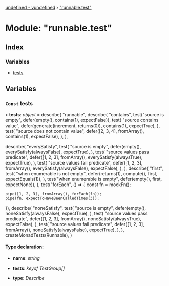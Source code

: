 [undefined - vundefined](../README.md) › ["runnable.test"](_runnable_test_.md)

# Module: "runnable.test"

## Index

### Variables

* [tests](_runnable_test_.md#const-tests)

## Variables

### `Const` tests

• **tests**: *object* = describe(
  "runnable",
  describe(
    "contains",
    test("source is empty", defer(empty<number>(), contains(1), expectFalse)),
    test(
      "source contains value",
      defer(generate(increment, returns<number>(0)), contains(1), expectTrue),
    ),
    test(
      "source does not contain value",
      defer([2, 3, 4], fromArray(), contains(1), expectFalse),
    ),
  ),

  describe(
    "everySatisfy",
    test(
      "source is empty",
      defer(empty(), everySatisfy(alwaysFalse), expectTrue),
    ),
    test(
      "source values pass predicate",
      defer([1, 2, 3], fromArray(), everySatisfy(alwaysTrue), expectTrue),
    ),
    test(
      "source values fail predicate",
      defer([1, 2, 3], fromArray(), everySatisfy(alwaysFalse), expectFalse),
    ),
  ),
  describe(
    "first",
    test(
      "when enumerable is not empty",
      defer(returns(1), compute(), first, expectEquals(1)),
    ),
    test("when enumerable is empty", defer(empty(), first, expectNone)),
  ),
  test("forEach", () => {
    const fn = mockFn();

    pipe([1, 2, 3], fromArray(), forEach(fn));
    pipe(fn, expectToHaveBeenCalledTimes(3));
  }),
  describe(
    "noneSatisfy",
    test(
      "source is empty",
      defer(empty(), noneSatisfy(alwaysFalse), expectTrue),
    ),
    test(
      "source values pass predicate",
      defer([1, 2, 3], fromArray(), noneSatisfy(alwaysTrue), expectFalse),
    ),
    test(
      "source values fail predicate",
      defer([1, 2, 3], fromArray(), noneSatisfy(alwaysFalse), expectTrue),
    ),
  ),
  createMonadTests(Runnable),
)

#### Type declaration:

* **name**: *string*

* **tests**: *keyof TestGroup[]*

* **type**: *Describe*
